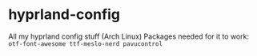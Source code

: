 # hyprland-config
All my hyprland config stuff
(Arch Linux) Packages needed for it to work: ```otf-font-awesome ttf-meslo-nerd pavucontrol```
